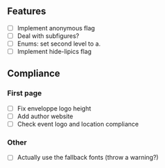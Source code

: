 
## Features

- [ ] Implement anonymous flag
- [ ] Deal with subfigures?
- [ ] Enums: set second level to a.
- [ ] Implement hide-lipics flag

## Compliance

### First page

- [ ] Fix enveloppe logo height
- [ ] Add author website
- [ ] Check event logo and location compliance

### Other

- [ ] Actually use the fallback fonts (throw a warning?)


